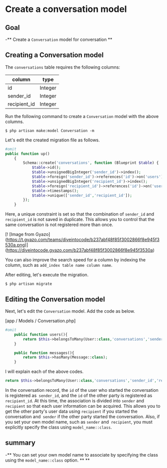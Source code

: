 # Create a conversation model

## Goal
-** Create a `Conversation` model for conversation **

## Creating a Conversation model

The `conversations` table requires the following columns:

| column | type |
| --- | --- |
| id | Integer |
| sender_id | Integer |
| recipient_id | Integer |

Run the following command to create a `Conversation` model with the above columns.

```
$ php artisan make:model Conversation -m
``` 

Let's edit the created migration file as follows.

```php
#omit
public function up()
    {
        Schema::create('conversations', function (Blueprint $table) {
            $table->id();
            $table->unsignedBigInteger('sender_id')->index();
            $table->foreign('sender_id')->references('id')->on('users')->onDelete('cascade');
            $table->unsignedBigInteger('recipient_id')->index();
            $table->foreign('recipient_id')->references('id')->on('users')->onDelete('cascade');
            $table->timestamps();
            $table->unique(['sender_id','recipient_id']);
        });
    }
```

Here, a unique constraint is set so that the combination of `sender_id` and` recipient_id` is not saved in duplicate. This allows you to control that the same conversation is not registered more than once.

[! [Image from Gyazo] (https://t.gyazo.com/teams/diveintocode/b237abf48f85f3002866f8e945f3530a.png)] (https://diveintocode.gyazo.com/b237abf48f85f3002866f8e945f3530a)

You can also improve the search speed for a column by indexing the column, such as `add_index table name column name`.

After editing, let's execute the migration.
```
$ php artisan migrate
```

## Editing the Conversation model

Next, let's edit the `Conversation` model. Add the code as below.

[app / Models / Conversation.php]

```php
#omit
    public function users(){
        return $this->belongsToMany(User::class,'conversations','sender_id','recipient_id');
    }

    public function messages(){
        return $this->hasMany(Message::class);
    }
```

I will explain each of the above codes.

```php
return $this->belongsToMany(User::class,'conversations','sender_id','recipient_id');
```

In the conversation record, the `id` of the user who started the conversation is registered as` sender_id`, and the `id` of the other party is registered as` recipient_id`.
At this time, the association is divided into `sender` and` recipient` so that each user information can be acquired. This allows you to get the other party's user data using `recipient` if you started the conversation and` sender` if the other party started the conversation. Also, if you set your own model name, such as `sender` and` recipient`, you must explicitly specify the class using `model_name::class`.

## summary
-** You can set your own model name to associate by specifying the class using the `model_name::class` option. ** **

